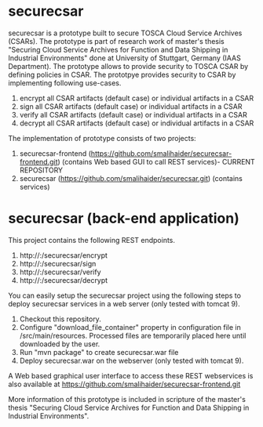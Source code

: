 # securecsar

securecsar is a prototype built to secure TOSCA Cloud Service Archives (CSARs). The prototype is part of research work of master's thesis "Securing Cloud Service Archives for Function and Data Shipping in Industrial Environments" done at University of Stuttgart, Germany (IAAS Department). The prototype allows to provide security to TOSCA CSAR by defining policies in CSAR. The prototpye provides security to CSAR by implementing following use-cases.

1. encrypt all CSAR artifacts (default case) or individual artifacts in a CSAR
1. sign all CSAR artifacts (default case) or individual artifacts in a CSAR
1. verify all CSAR artifacts (default case) or individual artifacts in a CSAR
1. decrypt all CSAR artifacts (default case) or individual artifacts in a CSAR

The implementation of prototype consists of two projects:
1. securecsar-frontend (https://github.com/smalihaider/securecsar-frontend.git) (contains Web based GUI to call REST services)- CURRENT REPOSITORY
1. securecsar (https://github.com/smalihaider/securecsar.git) (contains services)

# securecsar (back-end application)
This project contains the following REST endpoints.

1. http://<hostname>:<port>/securecsar/encrypt
1. http://<hostname>:<port>/securecsar/sign
1. http://<hostname>:<port>/securecsar/verify
1. http://<hostname>:<port>/securecsar/decrypt

You can easily setup the securecsar project using the following steps to deploy securecsar services in a web server (only tested with tomcat 9).

1. Checkout this repository.
1. Configure "download_file_container" property in configuration file in <checkout repository path>/src/main/resources. Processed files are temporarily placed here until downloaded by the user.
1. Run "mvn package" to create securecsar.war file
1. Deploy securecsar.war on the webserver (only tested with tomcat 9).

A Web based graphical user interface to access these REST webservices is also available at https://github.com/smalihaider/securecsar-frontend.git

More information of this prototype is included in scripture of the master's thesis "Securing Cloud Service Archives for Function and Data Shipping in Industrial Environments".
